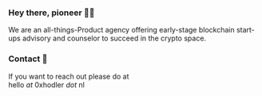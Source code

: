 ### Hey there, pioneer 👋🏼

We are an all-things-Product agency offering early-stage blockchain start-ups advisory and counselor to succeed in the crypto space.

### Contact 📧

If you want to reach out please do at <br>
hello _at_ 0xhodler _dot_ nl

